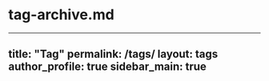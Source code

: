 # tag-archive.md
---
title: "Tag"
permalink: /tags/
layout: tags
author_profile: true
sidebar_main: true
---
